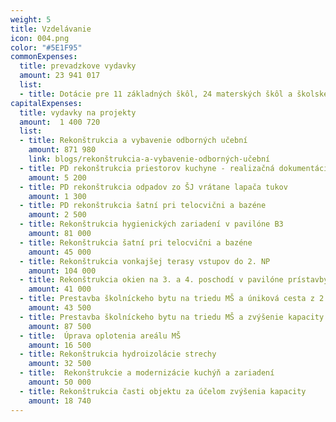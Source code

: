 ```yaml
---
weight: 5
title: Vzdelávanie
icon: 004.png
color: "#5E1F95"
commonExpenses:
  title: prevadzkove vydavky
  amount: 23 941 017
  list:
  - title: Dotácie pre 11 základných škôl, 24 materských škôl a školské jedálne
capitalExpenses:
  title: vydavky na projekty
  amount:  1 400 720
  list:
  - title: Rekonštrukcia a vybavenie odborných učební
    amount: 871 980
    link: blogs/rekonštrukcia-a-vybavenie-odborných-učební
  - title: PD rekonštrukcia priestorov kuchyne - realizačná dokumentácia
    amount: 5 200
  - title: PD rekonštrukcia odpadov zo ŠJ vrátane lapača tukov
    amount: 1 300
  - title: PD rekonštrukcia šatní pri telocvični a bazéne 
    amount: 2 500
  - title: Rekonštrukcia hygienických zariadení v pavilóne B3
    amount: 81 000
  - title: Rekonštrukcia šatní pri telocvični a bazéne 
    amount: 45 000
  - title: Rekonštrukcia vonkajšej terasy vstupov do 2. NP
    amount: 104 000
  - title: Rekonštrukcia okien na 3. a 4. poschodí v pavilóne prístavby
    amount: 41 000
  - title: Prestavba školníckeho bytu na triedu MŠ a úniková cesta z 2.NP
    amount: 43 500
  - title: Prestavba školníckeho bytu na triedu MŠ a zvýšenie kapacity kuchyne vrátane gastrozariadenia
    amount: 87 500
  - title:  Úprava oplotenia areálu MŠ
    amount: 16 500
  - title: Rekonštrukcia hydroizolácie strechy
    amount: 32 500
  - title:  Rekonštrukcie a modernizácie kuchýň a zariadení
    amount: 50 000
  - title: Rekonštrukcia časti objektu za účelom zvýšenia kapacity
    amount: 18 740
---
```



